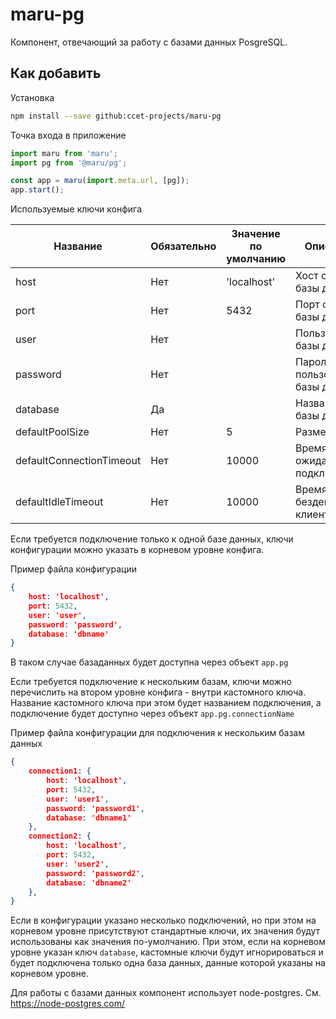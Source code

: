 # maru-pg

Компонент, отвечающий за работу с базами данных PosgreSQL.

## Как добавить

Установка

```sh
npm install --save github:ccet-projects/maru-pg
```

Точка входа в приложение

```js
import maru from 'maru';
import pg from '@maru/pg';

const app = maru(import.meta.url, [pg]);
app.start();
```

Используемые ключи конфига

| Название | Обязательно | Значение по умолчанию | Описание |
| --- | --- | --- | --- |
| host | Нет | 'localhost' | Хост сервера базы данных |
| port | Нет | 5432 | Порт сервера базы данных |
| user | Нет |  | Пользователь базы данных |
| password | Нет |  | Пароль пользователя базы данных |
| database | Да |  | Название базы данных |
| defaultPoolSize | Нет | 5 | Размер пула  |
| defaultConnectionTimeout | Нет | 10000 | Время ожидания подключения |
| defaultIdleTimeout | Нет | 10000 | Время бездействия клиента |

Если требуется подключение только к одной базе данных, ключи конфигурации можно указать в корневом уровне конфига.

Пример файла конфигурации

```json
{
    host: 'localhost',
    port: 5432,
    user: 'user',
    password: 'password',
    database: 'dbname'
}
```

В таком случае базаданных будет доступна через объект ```app.pg ```

Если требуется подключение к нескольким базам, ключи можно перечислить на втором уровне конфига - внутри кастомного ключа. Название кастомного ключа при этом будет названием подключения, а подключение будет доступно через объект ```app.pg.connectionName ```

Пример файла конфигурации для подключения к нескольким базам данных

```json
{
    connection1: {
        host: 'localhost',
        port: 5432,
        user: 'user1',
        password: 'password1',
        database: 'dbname1'
    },
    connection2: {
        host: 'localhost',
        port: 5432,
        user: 'user2',
        password: 'password2',
        database: 'dbname2'
    },
}
```

Если в конфигурации указано несколько подключений, но при этом на корневом уровне присутствуют стандартные ключи, их значения будут использованы как значения по-умолчанию. При этом, если на корневом уровне указан ключ ```database```, кастомные ключи будут игнорироваться и будет подключена только одна база данных, данные которой указаны на корневом уровне.

Для работы с базами данных компонент использует node-postgres. См. https://node-postgres.com/